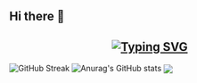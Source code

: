 ## Hi there 👋
## <div align="center">[![Typing SVG](https://readme-typing-svg.demolab.com?font=Fira+Code&size=25&pause=2000&center=true%C2%A0%E7%9C%9F&vCenter=true%C2%A0%E7%9C%9F&multiline=true&repeat=&random=&width=435&lines=Welcome+to+my+GitHub+profile+page)](https://git.io/typing-svg)</div>
![GitHub Streak](https://streak-stats.demolab.com/?user=yongjannes&&locale=zh_Hans)
![Anurag's GitHub stats](https://github-readme-stats.vercel.app/api?username=yongjannes&show_icons=true&theme=radical)
<img align="center" src="https://github-readme-stats.vercel.app/api/top-langs/?username={yongjannes}&theme=transparent&hide_border=true&layout=donut-vertical&langs_count=6" />

<!--
**yongjannes/yongjannes** is a ✨ _special_ ✨ repository because its `README.md` (this file) appears on your GitHub profile.

Here are some ideas to get you started:

- 🔭 I’m currently working on ...
- 🌱 I’m currently learning ...
- 👯 I’m looking to collaborate on ...
- 🤔 I’m looking for help with ...
- 💬 Ask me about ...
- 📫 How to reach me: ...
- 😄 Pronouns: ...
- ⚡ Fun fact: ...
-->
